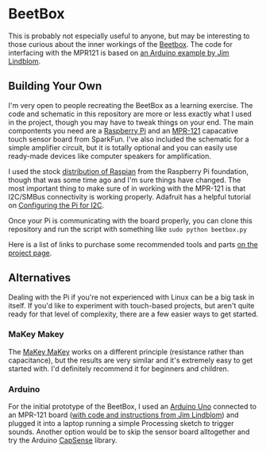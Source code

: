 # BeetBox

This is probably not especially useful to anyone, but may be interesting to those curious about the inner workings of the [Beetbox](http://www.scottmadethis.net/interactive/beetbox/). The code for interfacing with the MPR121 is based on [an Arduino example by Jim Lindblom](http://bildr.org/2011/05/mpr121_arduino/).

## Building Your Own

I'm very open to people recreating the BeetBox as a learning exercise. The code and schematic in this repository are more or less exactly what I used in the project, though you may have to tweak things on your end. The main compontents you need are a [Raspberry Pi](http://amzn.to/1zk5YwV) and an [MPR-121](http://amzn.to/1S3yu0V) capacative touch sensor board from SparkFun. I've also included the schematic for a simple amplifier circuit, but it is totally optional and you can easily use ready-made devices like computer speakers for amplification.

I used the stock [distribution of Raspian](http://www.raspberrypi.org/downloads/) from the Raspberry Pi foundation, though that was some time ago and I'm sure things have changed. The most important thing to make sure of in working with the MPR-121 is that I2C/SMBus connectivity is working properly. Adafruit has a helpful tutorial on [Configuring the Pi for I2C](https://learn.adafruit.com/using-the-bmp085-with-raspberry-pi/configuring-the-pi-for-i2c).

Once your Pi is communicating with the board properly, you can clone this repository and run the script with something like `sudo python beetbox.py`

Here is a list of links to purchase some recommended tools and parts [on the project page](http://www.scottmadethis.net/interactive/beetbox/).

## Alternatives

Dealing with the Pi if you're not experienced with Linux can be a big task in itself. If you'd like to experiment with touch-based projects, but aren't quite ready for that level of complexity, there are a few easier ways to get started.

### MaKey Makey

The [MaKey MaKey](http://amzn.to/1ycuhdu) works on a different principle (resistance rather than capacitance), but the results are very similar and it's extremely easy to get started with. I'd definitely recommend it for beginners and children.

### Arduino

For the initial prototype of the BeetBox, I used an [Arduino Uno](http://amzn.to/1ycuX2z) connected to an MPR-121 board ([with code and instructions from Jim Lindblom](http://bildr.org/2011/05/mpr121_arduino/)) and plugged it into a laptop running a simple Processing sketch to trigger sounds. Another option would be to skip the sensor board alltogether and try the Arduino [CapSense](http://playground.arduino.cc/Main/CapacitiveSensor?from=Main.CapSense) library.
